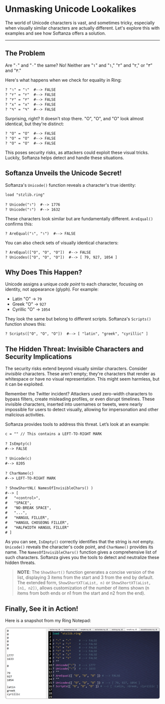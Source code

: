 # Unmasking Unicode Lookalikes

The world of Unicode characters is vast, and sometimes tricky, especially when visually similar characters are actually different. Let's explore this with examples and see how Softanza offers a solution.

---

## The Problem

Are "۰" and "٠" the same? No! Neither are "۱" and "١," "۲" and "٢," or "۳" and "٣."

Here's what happens when we check for equality in Ring:

```ring
? "۱" = "١"  #--> FALSE
? "۲" = "٢"  #--> FALSE
? "۳" = "٣"  #--> FALSE
? "۸" = "٨"  #--> FALSE
? "۹" = "٩"  #--> FALSE
````

Surprising, right? It doesn't stop there. "O", "Ο", and "О" look almost identical, but they're distinct:

```ring
? "O" = "Ο"  #--> FALSE
? "O" = "О"  #--> FALSE
? "Ο" = "О"  #--> FALSE
```

This poses security risks, as attackers could exploit these visual tricks. Luckily, Softanza helps detect and handle these situations.

## Softanza Unveils the Unicode Secret\!

Softanza's `Unicode()` function reveals a character's true identity:

```ring
load "stzlib.ring"

? Unicode("۱")  #--> 1776
? Unicode("١")  #--> 1632
```

These characters look similar but are fundamentally different. `AreEqual()` confirms this:

```ring
? AreEqual("۱", "١")  #--> FALSE
```

You can also check sets of visually identical characters:

```ring
? AreEqual(["O", "Ο", "О"])  #--> FALSE
? Unicodes(["O", "Ο", "О"])  #--> [ 79, 927, 1054 ]
```

## Why Does This Happen?

Unicode assigns a unique *code point* to each character, focusing on identity, not appearance (glyph). For example:

  * Latin "O" → `79`
  * Greek "Ο" → `927`
  * Cyrillic "О" → `1054`

They look the same but belong to different scripts. Softanza's `Scripts()` function shows this:

```ring
? Scripts(["O", "Ο", "О"])  #--> [ "latin", "greek", "cyrillic" ]
```

## The Hidden Threat: Invisible Characters and Security Implications

The security risks extend beyond visually similar characters. Consider *invisible* characters. These aren't empty; they're characters that render as whitespace or have no visual representation. This might seem harmless, but it can be exploited.

Remember the Twitter incident? Attackers used zero-width characters to bypass filters, create misleading profiles, or even disrupt timelines. These invisible characters, inserted into usernames or tweets, were nearly impossible for users to detect visually, allowing for impersonation and other malicious activities.

Softanza provides tools to address this threat. Let’s look at an example:

```ring
c = "‎" // This contains a LEFT-TO-RIGHT MARK

? IsEmpty(c)
#--> FALSE

? Unicode(c)
#--> 8205

? CharName(c)
#--> LEFT-TO-RIGHT MARK

? ShowShortNL( NamesOfInvisibleChars() )
#--> [
#   "<control>",
#   "SPACE",
#   "NO-BREAK SPACE",
#   "...",
#   "HANGUL FILLER",
#   "HANGUL CHOSEONG FILLER",
#   "HALFWIDTH HANGUL FILLER"
# ]
```

As you can see, `IsEmpty()` correctly identifies that the string is *not* empty. `Unicode()` reveals the character's code point, and `CharName()` provides its name. The `NamesOfInvisibleChars()` function gives a comprehensive list of such characters. Softanza gives you the tools to detect and neutralize these hidden threats.

> **NOTE**: The `ShowShort()` function generates a concise version of the list, displaying 3 items from the start and 3 from the end by default. The extended form, `ShowShortXT(aList, n)` or `ShowShortXT(aList, [n1, n2])`, allows customization of the number of items shown (n items from both ends or n1 from the start and n2 from the end).

## Finally, See it in Action!

Here is a snapshot from my Ring Notepad:

![SoftanzaLib, unmasking unicode lookalities](../images/stz-unmasking-unicode-lookalities.png)  


